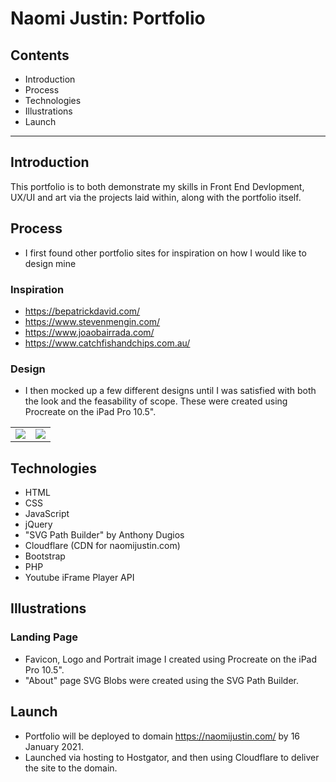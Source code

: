 # Naomi Justin: Portfolio
 
## Contents
* Introduction
* Process
* Technologies
* Illustrations
* Launch

___
 
## Introduction
This portfolio is to both demonstrate my skills in Front End Devlopment, UX/UI and art via the projects laid within, along with the portfolio itself.

## Process
* I first found other portfolio sites for inspiration on how I would like to design mine

### Inspiration
* https://bepatrickdavid.com/
* https://www.stevenmengin.com/
* https://www.joaobairrada.com/
* https://www.catchfishandchips.com.au/

### Design
* I then mocked up a few different designs until I was satisfied with both the look and the feasability of scope. These were created using Procreate on the iPad Pro 10.5".
<table style="border:0px">
  <tr>
    <td><img src="https://naomijustin.com/images/readme/UX_Portfolio1_700x325_min.png"></td>
    <td><img src="https://naomijustin.com/images/readme/UX_Portfolio2_700x325_min.png"></td>    
  </tr>
 </table>

## Technologies
* HTML
* CSS
* JavaScript
* jQuery
* "SVG Path Builder" by Anthony Dugios
* Cloudflare (CDN for naomijustin.com)
* Bootstrap
* PHP
* Youtube iFrame Player API
 
## Illustrations
### Landing Page
* Favicon, Logo and Portrait image I created using Procreate on the iPad Pro 10.5". 
* "About" page SVG Blobs were created using the SVG Path Builder.

## Launch
* Portfolio will be deployed to domain https://naomijustin.com/ by 16 January 2021.
* Launched via hosting to Hostgator, and then using Cloudflare to deliver the site to the domain.
